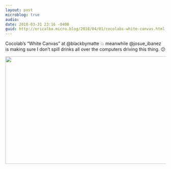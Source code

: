 ```yaml
---
layout: post
microblog: true
audio: 
date: 2018-03-31 23:16 -0400
guid: http://ericalba.micro.blog/2018/04/01/cocolabs-white-canvas.html
---
```

Cocolab’s “White Canvas” at @blackbymatte 💥 meanwhile @josue_ibanez is making sure I don’t spill drinks all over the computers driving this thing. 😕

<img src="http://micro.ericalba.com/uploads/2018/82136c61b8.jpg" width="600" height="337" />
